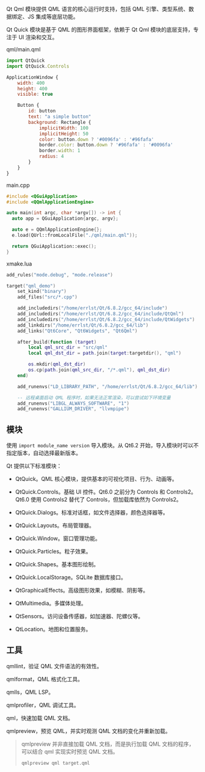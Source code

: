 <link href="../../../../style.css", rel="stylesheet">

Qt Qml 模块提供 QML 语言的核心运行时支持，包括 QML 引擎、类型系统、数据绑定、JS 集成等底层功能。

Qt Quick 模块是基于 QML 的图形界面框架，依赖于 Qt Qml 模块的底层支持，专注于 UI 渲染和交互。

<div class="code_block">
<div>
qml/main.qml

```js
import QtQuick
import QtQuick.Controls

ApplicationWindow {
    width: 400
    height: 400
    visible: true

    Button {
        id: button
        text: "a simple button"
        background: Rectangle {
            implicitWidth: 100
            implicitHeight: 50
            color: button.down ? '#0096fa' : '#96fafa'
            border.color: button.down ? '#96fafa' : '#0096fa'
            border.width: 1
            radius: 4
        }
    }
}

```

</div>
<div>
main.cpp

```cpp
#include <QGuiApplication>
#include <QQmlApplicationEngine>

auto main(int argc, char *argv[]) -> int {
  auto app = QGuiApplication{argc, argv};

  auto e = QQmlApplicationEngine{};
  e.load(QUrl::fromLocalFile("./qml/main.qml"));

  return QGuiApplication::exec();
}
```

</div>
<div>
xmake.lua

```lua
add_rules("mode.debug", "mode.release")

target("qml_demo")
    set_kind("binary")
    add_files("src/*.cpp")

    add_includedirs("/home/errlst/Qt/6.8.2/gcc_64/include")
    add_includedirs("/home/errlst/Qt/6.8.2/gcc_64/include/QtQml")
    add_includedirs("/home/errlst/Qt/6.8.2/gcc_64/include/QtWidgets")
    add_linkdirs("/home/errlst/Qt/6.8.2/gcc_64/lib")
    add_links("Qt6Core", "Qt6Widgets", "Qt6Qml")

    after_build(function (target)
        local qml_src_dir = "src/qml"
        local qml_dst_dir = path.join(target:targetdir(), "qml")

        os.mkdir(qml_dst_dir)
        os.cp(path.join(qml_src_dir, "/*.qml"), qml_dst_dir)
    end)

    add_runenvs("LD_LIBRARY_PATH", "/home/errlst/Qt/6.8.2/gcc_64/lib")

    -- 远程桌面启动 QML 程序时，如果无法正常渲染，可以尝试如下环境变量
    add_runenvs("LIBGL_ALWAYS_SOFTWARE", "1")
    add_runenvs("GALLIUM_DRIVER", "llvmpipe")
```

</div>
</div>

## 模块

使用 `import module_name version` 导入模块。从 Qt6.2 开始，导入模块时可以不指定版本，自动选择最新版本。

Qt 提供以下标准模块：

- QtQuick。QML 核心模块，提供基本的可视化项目、行为、动画等。

- QtQuick.Controls。基础 UI 控件。Qt6.0 之前分为 Controls 和 Controls2。Qt6.0 使用 Controls2 替代了 Controls，但加载库依然为 Controls2。

- QtQuick.Dialogs。标准对话框，如文件选择器，颜色选择器等。

- QtQuick.Layouts。布局管理器。

- QtQuick.Window。窗口管理功能。

- QtQuick.Particles。粒子效果。

- QtQuick.Shapes。基本图形绘制。

- QtQuick.LocalStorage。SQLite 数据库接口。

- QtGraphicalEffects。高级图形效果，如模糊、阴影等。

- QtMultimedia。多媒体处理。

- QtSensors。访问设备传感器，如加速器、陀螺仪等。

- QtLocation。地图和位置服务。

## 工具

qmllint，验证 QML 文件语法的有效性。

qmlformat，QML 格式化工具。

qmlls，QML LSP。

qmlprofiler，QML 调试工具。

qml，快速加载 QML 文档。

qmlpreview，预览 QML，并实时观测 QML 文档的变化并重新加载。

> qmlpreview 并非直接加载 QML 文档，而是执行加载 QML 文档的程序，可以结合 qml 实现实时预览 QML 文档。
>
> ```shell
> qmlpreview qml target.qml
> ```
